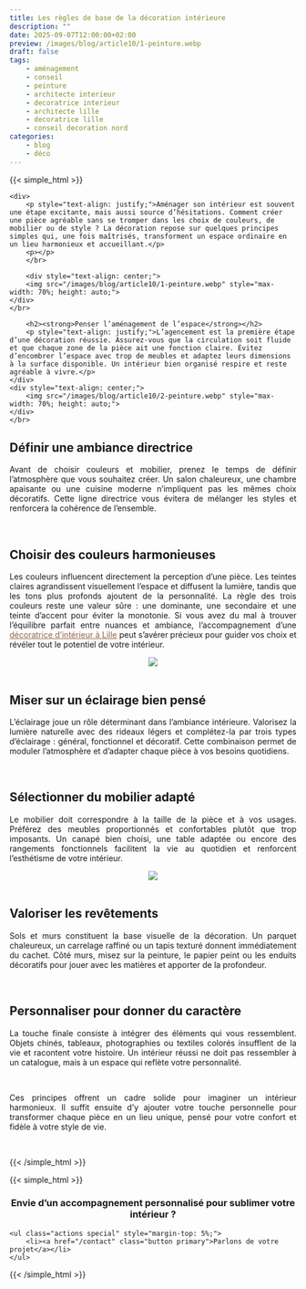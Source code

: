 ```yaml
---
title: Les règles de base de la décoration intérieure
description: ""
date: 2025-09-07T12:00:00+02:00
preview: /images/blog/article10/1-peinture.webp
draft: false
tags:
    - aménagement
    - conseil
    - peinture
    - architecte interieur
    - decoratrice interieur
    - architecte lille
    - decoratrice lille
    - conseil decoration nord
categories:
    - blog
    - déco
---
```


<!-- FM:Snippet:Start data:{"id":"Article","fields":[]} -->
{{< simple_html >}}

<div>
    
    <div>
        <p style="text-align: justify;">Aménager son intérieur est souvent une étape excitante, mais aussi source d’hésitations. Comment créer une pièce agréable sans se tromper dans les choix de couleurs, de mobilier ou de style ? La décoration repose sur quelques principes simples qui, une fois maîtrisés, transforment un espace ordinaire en un lieu harmonieux et accueillant.</p>
        <p></p>
        </br>

        <div style="text-align: center;">
        <img src="/images/blog/article10/1-peinture.webp" style="max-width: 70%; height: auto;">
    </div>
    </br>
        
        <h2><strong>Penser l’aménagement de l’espace</strong></h2>
        <p style="text-align: justify;">L’agencement est la première étape d’une décoration réussie. Assurez-vous que la circulation soit fluide et que chaque zone de la pièce ait une fonction claire. Évitez d’encombrer l’espace avec trop de meubles et adaptez leurs dimensions à la surface disponible. Un intérieur bien organisé respire et reste agréable à vivre.</p>    
    </div>
    <div style="text-align: center;">
        <img src="/images/blog/article10/2-peinture.webp" style="max-width: 70%; height: auto;">
    </div>
    </br>
</div>

<div>
    <h2><strong>Définir une ambiance directrice</strong></h2>
    <p style="text-align: justify;">Avant de choisir couleurs et mobilier, prenez le temps de définir l’atmosphère que vous souhaitez créer. Un salon chaleureux, une chambre apaisante ou une cuisine moderne n’impliquent pas les mêmes choix décoratifs. Cette ligne directrice vous évitera de mélanger les styles et renforcera la cohérence de l’ensemble.</p>
    <p></p>
</div>
 
</br>

<div>
    <h2><strong>Choisir des couleurs harmonieuses</strong></h2>
<p style="text-align: justify;">Les couleurs influencent directement la perception d’une pièce. Les teintes claires agrandissent visuellement l’espace et diffusent la lumière, tandis que les tons plus profonds ajoutent de la personnalité. La règle des trois couleurs reste une valeur sûre : une dominante, une secondaire et une teinte d’accent pour éviter la monotonie. Si vous avez du mal à trouver l’équilibre parfait entre nuances et ambiance, l’accompagnement d’une <a href="https://interieurdeco.fr/" style="color:#916347; text-decoration: underline;">
décoratrice d’intérieur à Lille</a> peut s’avérer précieux pour guider vos choix et révéler tout le potentiel de votre intérieur.</p>    
</div>

 <div style="text-align: center;">
        <img src="/images/blog/article10/3-peinture.webp" style="max-width: 70%; height: auto;">
</div>
</br>

<div>
    <h2><strong>Miser sur un éclairage bien pensé</strong></h2>
    <p style="text-align: justify;">L’éclairage joue un rôle déterminant dans l’ambiance intérieure. Valorisez la lumière naturelle avec des rideaux légers et complétez-la par trois types d’éclairage : général, fonctionnel et décoratif. Cette combinaison permet de moduler l’atmosphère et d’adapter chaque pièce à vos besoins quotidiens.</p>    
</div>
</br>

<div>
    <h2><strong>Sélectionner du mobilier adapté</strong></h2>
    <p style="text-align: justify;">Le mobilier doit correspondre à la taille de la pièce et à vos usages. Préférez des meubles proportionnés et confortables plutôt que trop imposants. Un canapé bien choisi, une table adaptée ou encore des rangements fonctionnels facilitent la vie au quotidien et renforcent l’esthétisme de votre intérieur.</p>    
</div>
 <div style="text-align: center;">
        <img src="/images/blog/article10/4-peinture.webp" style="max-width: 70%; height: auto;">
</div>
</br>

<div>
    <h2><strong>Valoriser les revêtements</strong></h2>
    <p style="text-align: justify;">Sols et murs constituent la base visuelle de la décoration. Un parquet chaleureux, un carrelage raffiné ou un tapis texturé donnent immédiatement du cachet. Côté murs, misez sur la peinture, le papier peint ou les enduits décoratifs pour jouer avec les matières et apporter de la profondeur.</p>    
</div>
</br>

<div>
    <h2><strong>Personnaliser pour donner du caractère</strong></h2>
    <p style="text-align: justify;">La touche finale consiste à intégrer des éléments qui vous ressemblent. Objets chinés, tableaux, photographies ou textiles colorés insufflent de la vie et racontent votre histoire. Un intérieur réussi ne doit pas ressembler à un catalogue, mais à un espace qui reflète votre personnalité.
    </p> 
</div>
</br>

<div>
    <p style="text-align: justify;">Ces principes offrent un cadre solide pour imaginer un intérieur harmonieux. Il suffit ensuite d’y ajouter votre touche personnelle pour transformer chaque pièce en un lieu unique, pensé pour votre confort et fidèle à votre style de vie.
    </p>
    <p></p>
</div>
</br>

{{< /simple_html >}}

{{< simple_html >}}
</br>
<div>
    <h3 style="text-align: center;">
        Envie d’un accompagnement personnalisé pour sublimer votre intérieur ?
    </h3>

	<ul class="actions special" style="margin-top: 5%;">
		<li><a href="/contact" class="button primary">Parlons de votre projet</a></li>
	</ul>
 </div>

{{< /simple_html >}}
<!-- FM:Snippet:End -->
